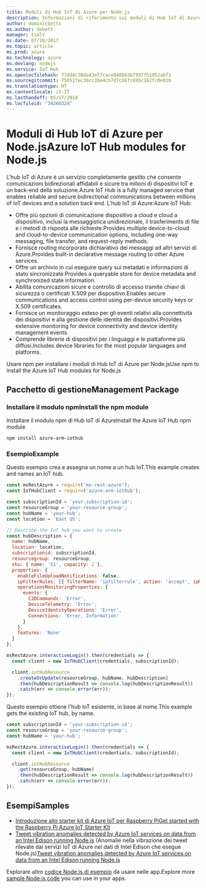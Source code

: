```yaml
---
title: Moduli di Hub IoT di Azure per Node.js
description: Informazioni di riferimento sui moduli di Hub IoT di Azure per Node.js
author: dominicbetts
ms.author: dobett
manager: timlt
ms.date: 07/18/2017
ms.topic: article
ms.prod: azure
ms.technology: azure
ms.devlang: nodejs
ms.service: IoT Hub
ms.openlocfilehash: 77dd4c30da43af7cace048b43b7997fb1952abf1
ms.sourcegitcommit: 75051fec38cc3be4cb7d7cb6fc695c162fc0e91b
ms.translationtype: HT
ms.contentlocale: it-IT
ms.lasthandoff: 05/17/2018
ms.locfileid: "34260324"
---
```

# <a name="azure-iot-hub-modules-for-nodejs"></a><span data-ttu-id="c5422-103">Moduli di Hub IoT di Azure per Node.js</span><span class="sxs-lookup"><span data-stu-id="c5422-103">Azure IoT Hub modules for Node.js</span></span>

<span data-ttu-id="c5422-104">L'hub IoT di Azure è un servizio completamente gestito che consente comunicazioni bidirezionali affidabili e sicure tra milioni di dispositivi IoT e un back-end della soluzione.</span><span class="sxs-lookup"><span data-stu-id="c5422-104">Azure IoT Hub is a fully managed service that enables reliable and secure bidirectional communications between millions of IoT devices and a solution back end.</span></span> <span data-ttu-id="c5422-105">L'hub IoT di Azure:</span><span class="sxs-lookup"><span data-stu-id="c5422-105">Azure IoT Hub:</span></span>
- <span data-ttu-id="c5422-106">Offre più opzioni di comunicazione dispositivo a cloud e cloud a dispositivo, inclusi la messaggistica unidirezionale, il trasferimento di file e i metodi di risposta alle richieste.</span><span class="sxs-lookup"><span data-stu-id="c5422-106">Provides multiple device-to-cloud and cloud-to-device communication options, including one-way messaging, file transfer, and request-reply methods.</span></span>
- <span data-ttu-id="c5422-107">Fornisce routing incorporato dichiarativo dei messaggi ad altri servizi di Azure.</span><span class="sxs-lookup"><span data-stu-id="c5422-107">Provides built-in declarative message routing to other Azure services.</span></span>
- <span data-ttu-id="c5422-108">Offre un archivio in cui eseguire query sui metadati e informazioni di stato sincronizzate.</span><span class="sxs-lookup"><span data-stu-id="c5422-108">Provides a queryable store for device metadata and synchronized state information.</span></span>
- <span data-ttu-id="c5422-109">Abilita comunicazioni sicure e controllo di accesso tramite chiavi di sicurezza o certificati X.509 per dispositivo.</span><span class="sxs-lookup"><span data-stu-id="c5422-109">Enables secure communications and access control using per-device security keys or X.509 certificates.</span></span>
- <span data-ttu-id="c5422-110">Fornisce un monitoraggio esteso per gli eventi relativi alla connettività dei dispositivi e alla gestione delle identità dei dispositivi.</span><span class="sxs-lookup"><span data-stu-id="c5422-110">Provides extensive monitoring for device connectivity and device identity management events.</span></span>
- <span data-ttu-id="c5422-111">Comprende librerie di dispositivi per i linguaggi e le piattaforme più diffusi.</span><span class="sxs-lookup"><span data-stu-id="c5422-111">Includes device libraries for the most popular languages and platforms.</span></span>

<span data-ttu-id="c5422-112">Usare npm per installare i moduli di Hub IoT di Azure per Node.js</span><span class="sxs-lookup"><span data-stu-id="c5422-112">Use npm to install the Azure IoT Hub modules for Node.js</span></span>

## <a name="management-package"></a><span data-ttu-id="c5422-113">Pacchetto di gestione</span><span class="sxs-lookup"><span data-stu-id="c5422-113">Management Package</span></span>

### <a name="install-the-npm-module"></a><span data-ttu-id="c5422-114">Installare il modulo npm</span><span class="sxs-lookup"><span data-stu-id="c5422-114">Install the npm module</span></span>

<span data-ttu-id="c5422-115">Installare il modulo npm di Hub IoT di Azure</span><span class="sxs-lookup"><span data-stu-id="c5422-115">Install the Azure IoT Hub npm module</span></span>

```bash
npm install azure-arm-iothub
```

### <a name="example"></a><span data-ttu-id="c5422-116">Esempio</span><span class="sxs-lookup"><span data-stu-id="c5422-116">Example</span></span>

<span data-ttu-id="c5422-117">Questo esempio crea e assegna un nome a un hub IoT.</span><span class="sxs-lookup"><span data-stu-id="c5422-117">This example creates and names an IoT hub.</span></span>

```javascript
const msRestAzure = require('ms-rest-azure');
const IoTHubClient = require('azure-arm-iothub');

const subscriptionId = 'your-subscription-id';
const resourceGroup = 'your-resource-group';
const hubName = 'your-hub';
const location = 'East US';

// Describe the IoT hub you want to create
const hubDescription = {
  name: hubName,
  location: location,
  subscriptionid: subscriptionId,
  resourcegroup: resourceGroup,
  sku: { name: 'S1', capacity: 2 },
  properties: {
    enableFileUploadNotifications: false,
    ipFilterRules: [{ filterName: 'ipfilterrule', action: 'accept', ipMask: '0.0.0.0/0' }],
    operationsMonitoringProperties: {
      events: {
        C2DCommands: 'Error',
        DeviceTelemetry: 'Error',
        DeviceIdentityOperations: 'Error',
        Connections: 'Error, Information'
      }
    },
    features: 'None'
  }
};

msRestAzure.interactiveLogin().then(credentials => {
  const client = new IoTHubClient(credentials, subscriptionId);

  client.iotHubResource
    .createOrUpdate(resourceGroup, hubName, hubDescription)
    .then(hubDescriptionResult => console.log(hubDescriptionResult))
    .catch(err => console.error(err));
});
```

<span data-ttu-id="c5422-118">Questo esempio ottiene l'hub IoT esistente, in base al nome.</span><span class="sxs-lookup"><span data-stu-id="c5422-118">This example gets the existing IoT hub, by name.</span></span>

```javascript
const subscriptionId = 'your-subscription-id';
const resourceGroup = 'your-resource-group';
const hubName = 'your-hub';

msRestAzure.interactiveLogin().then(credentials => {
  const client = new IoTHubClient(credentials, subscriptionId);

  client.iotHubResource
    .get(resourceGroup, hubName)
    .then(hubDescriptionResult => console.log(hubDescriptionResult))
    .catch(err => console.error(err));
});
```

## <a name="samples"></a><span data-ttu-id="c5422-119">Esempi</span><span class="sxs-lookup"><span data-stu-id="c5422-119">Samples</span></span>

- [<span data-ttu-id="c5422-120">Introduzione allo starter kit di Azure IoT per Raspberry Pi</span><span class="sxs-lookup"><span data-stu-id="c5422-120">Get started with the Raspberry Pi Azure IoT Starter Kit</span></span>](https://azure.microsoft.com/resources/samples/iot-remote-monitoring-node-raspberrypi-getstartedkit/)
- <span data-ttu-id="c5422-121">[Tweet vibration anomalies detected by Azure IoT services on data from an Intel Edison running Node.js](https://azure.microsoft.com/resources/samples/iot-hub-nodejs-intel-edison-vibration-anomaly-detection/) (Anomalie nella vibrazione dei tweet rilevate dai servizi IoT di Azure nei dati di Intel Edison che esegue Node.js)</span><span class="sxs-lookup"><span data-stu-id="c5422-121">[Tweet vibration anomalies detected by Azure IoT services on data from an Intel Edison running Node.js](https://azure.microsoft.com/resources/samples/iot-hub-nodejs-intel-edison-vibration-anomaly-detection/)</span></span>

<span data-ttu-id="c5422-122">Esplorare altro [codice Node.js di esempio](https://azure.microsoft.com/resources/samples/?platform=nodejs) da usare nelle app.</span><span class="sxs-lookup"><span data-stu-id="c5422-122">Explore more [sample Node.js code](https://azure.microsoft.com/resources/samples/?platform=nodejs) you can use in your apps.</span></span>
